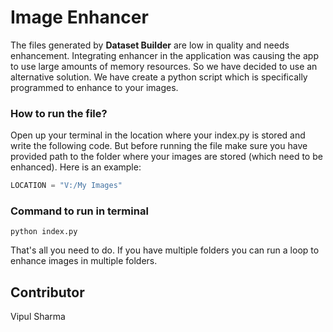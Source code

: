 # Image Enhancer

The files generated by **Dataset Builder** are low in quality and needs enhancement. Integrating enhancer in the application was causing the app to use large amounts of memory 
resources. So we have decided to use an alternative solution. We have create a python script which is specifically programmed to enhance to your images. 

### How to run the file?

Open up your terminal in the location where your index.py is stored and write the following code. But before running the file make sure you have provided path to the folder where
your images are stored (which need to be enhanced). Here is an example:

```python
LOCATION = "V:/My Images"
```
### Command to run in terminal
```terminal
python index.py
```

That's all you need to do. If you have multiple folders you can run a loop to enhance images in multiple folders.

## Contributor 

Vipul Sharma
